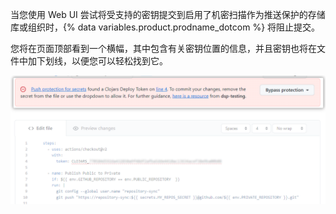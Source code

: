当您使用 Web UI 尝试将受支持的密钥提交到启用了机密扫描作为推送保护的存储库或组织时，{% data variables.product.prodname_dotcom %} 将阻止提交。

您将在页面顶部看到一个横幅，其中包含有关密钥位置的信息，并且密钥也将在文件中加下划线，以便您可以轻松找到它。

  ![显示由于机密扫描推送保护而在 Web UI 中阻止提交的屏幕截图](/assets/images/help/repository/secret-scanning-push-protection-web-ui-commit-blocked-banner.png)
  